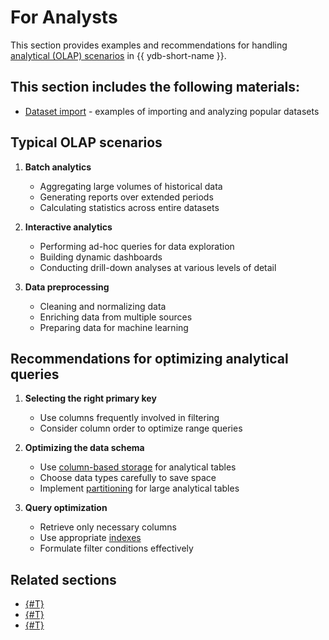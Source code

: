 # For Analysts

This section provides examples and recommendations for handling [analytical (OLAP) scenarios](../faq/analytics.md) in {{ ydb-short-name }}.

## This section includes the following materials:

* [Dataset import](datasets/index.md) - examples of importing and analyzing popular datasets

## Typical OLAP scenarios

1. **Batch analytics**
   * Aggregating large volumes of historical data
   * Generating reports over extended periods
   * Calculating statistics across entire datasets

2. **Interactive analytics**
   * Performing ad-hoc queries for data exploration
   * Building dynamic dashboards
   * Conducting drill-down analyses at various levels of detail

3. **Data preprocessing**
   * Cleaning and normalizing data
   * Enriching data from multiple sources
   * Preparing data for machine learning

## Recommendations for optimizing analytical queries

1. **Selecting the right primary key**
   * Use columns frequently involved in filtering
   * Consider column order to optimize range queries

2. **Optimizing the data schema**
   * Use [column-based storage](../concepts/datamodel/table.md#column-oriented-tables) for analytical tables
   * Choose data types carefully to save space
   * Implement [partitioning](../concepts/datamodel/table.md#olap-tables-partitioning) for large analytical tables

3. **Query optimization**
   * Retrieve only necessary columns
   * Use appropriate [indexes](../concepts/secondary_indexes.md)
   * Formulate filter conditions effectively

## Related sections

* [{#T}](../faq/analytics.md)
* [{#T}](../concepts/datamodel/table.md#column-oriented-tables)
* [{#T}](../yql/reference/builtins/aggregation.md)